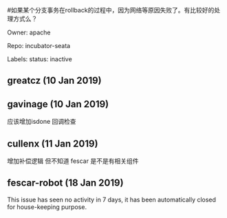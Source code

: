 #如果某个分支事务在rollback的过程中，因为网络等原因失败了。有比较好的处理方式么？

Owner: apache

Repo: incubator-seata

Labels: status: inactive 

## greatcz (10 Jan 2019)



## gavinage (10 Jan 2019)

应该增加isdone 回调检查

## cullenx (11 Jan 2019)

增加补偿逻辑 但不知道 fescar 是不是有相关组件

## fescar-robot (18 Jan 2019)

This issue has seen no activity in 7 days, it has been automatically closed for house-keeping purpose.

